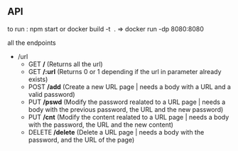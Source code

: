 API
--
to run : npm start or docker build -t <image> . => docker run -dp 8080:8080 <image>

all the endpoints
- /url
    - GET **/** (Returns all the url)
    - GET **/:url** (Returns 0 or 1 depending if the url in parameter already exists)
    - POST **/add** (Create a new URL page | needs a body with a URL and a valid password)
    - PUT **/pswd** (Modify the password realated to a URL page | needs a body with the previous password, the URL and the new password)
    - PUT **/cnt**  (Modify the content realated to a URL page | needs a body with the password, the URL and the new content)
    - DELETE **/delete**  (Delete a URL page | needs a body with the password, and the URL of the page)

